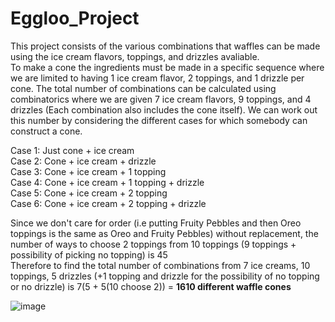 # Eggloo_Project

This project consists of the various combinations that waffles can be made using the ice cream flavors, toppings, and drizzles avaliable.  
To make a cone the ingredients must be made in a specific sequence where we are limited to having 1 ice cream flavor, 2 toppings, and 1 drizzle per cone. The total number of combinations can be calculated using combinatorics where we are given 7 ice cream flavors, 9 toppings, and 4 drizzles (Each combination also includes the cone itself). We can work out this number by considering the different cases for which somebody can construct a cone.

Case 1: Just cone + ice cream  
Case 2: Cone + ice cream + drizzle  
Case 3: Cone + ice cream + 1 topping  
Case 4: Cone + ice cream + 1 topping + drizzle  
Case 5: Cone + ice cream + 2 topping  
Case 6: Cone + ice cream + 2 topping + drizzle  

Since we don't care for order (i.e putting Fruity Pebbles and then Oreo toppings is the same as Oreo and Fruity Pebbles) without replacement, the number of ways to choose 2 toppings from 10 toppings (9 toppings + possibility of picking no topping) is 45  
Therefore to find the total number of combinations from 7 ice creams, 10 toppings, 5 drizzles (+1 topping and drizzle for the possibility of no topping or no drizzle) is 7(5 + 5(10 choose 2)) = **1610 different waffle cones**

![image](https://user-images.githubusercontent.com/90729424/180626783-db062dd4-b734-42a5-9732-03dd003dbd43.png)
